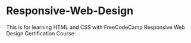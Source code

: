 # Responsive-Web-Design
This is for learning HTML and CSS with FreeCodeCamp Responsive Web Design Certification Course
